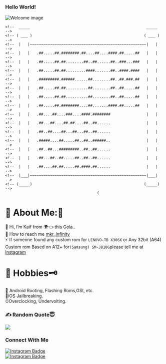 ### Hello World!

![Welcome image](https://github.com/user-attachments/assets/2139188b-cc0e-4ba4-bb65-15b9e7d4a310)

~~~
<!--  _____                                                    _____  -->
<!-- ( ___ )                                                  ( ___ ) -->
<!--  |   |~~~~~~~~~~~~~~~~~~~~~~~~~~~~~~~~~~~~~~~~~~~~~~~~~~~~|   |  -->
<!--  |   |   .##.....##.########.##....##....####.##.....##   |   |  -->
<!--  |   |   .##.....##.##........##..##......##..###...###   |   |  -->
<!--  |   |   .##.....##.##.........####.......##..####.####   |   |  -->
<!--  |   |   .#########.######......##........##..##.###.##   |   |  -->
<!--  |   |   .##.....##.##..........##........##..##.....##   |   |  -->
<!--  |   |   .##.....##.##..........##........##..##.....##   |   |  -->
<!--  |   |   .##.....##.########....##.......####.##.....##   |   |  -->
<!--  |   |   .##....##....###....####.########                |   |  -->
<!--  |   |   .##...##....##.##....##..##......                |   |  -->
<!--  |   |   .##..##....##...##...##..##......                |   |  -->
<!--  |   |   .#####....##.....##..##..######..                |   |  -->
<!--  |   |   .##..##...#########..##..##......                |   |  -->
<!--  |   |   .##...##..##.....##..##..##......                |   |  -->
<!--  |   |   .##....##.##.....##.####.##......                |   |  -->
<!--  |___|~~~~~~~~~~~~~~~~~~~~~~~~~~~~~~~~~~~~~~~~~~~~~~~~~~~~|___|  -->
<!-- (_____)                                                  (_____) -->
                                         (
~~~

# 💫 About Me:🥲
🔭  Hi, I’m Kaif from 🌍👈 this Gola..<br>🤝 How to reach me  [mkr_infinity](https://www.instagram.com/mkr_infinity)
 <br>⚡ If someone found any custom rom for ```LENOVO-TB X306X``` or Any 32bit (A64) Custom rom Based on A12+ for```(Samsung) SM-J810G```please tell me at [Instagram](https://www.instagram.com/mkr_infinity/)




# 🎣 Hobbies🗝️
📱 Android Rooting, Flashing Roms,GSI, etc. <br> 
🍎iOS Jailbreaking.   <br> 
⏰Overclocking, Undervolting.




### ✍️ Random Quote😇
![](https://quotes-github-readme.vercel.app/api?type=horizontal&theme=radical)

### Connect With Me
<div id="badges">
  <a href="https://www.instagram.com/mkr_infinity/">
    <img src="https://img.shields.io/badge/Instagram-red?style=for-the-badge&logo=Instagram&logoColor=blue" alt="Instagram Badge"/>
  </a>  
</div>

<div id="badges">
  <a href="https://t.me/mkr_infinity">
    <img src="https://img.shields.io/badge/Telegram-red?style=for-the-badge&logo=telegram&logoColor=blue" alt="Instagram Badge"/>
  </a>  
</div>
